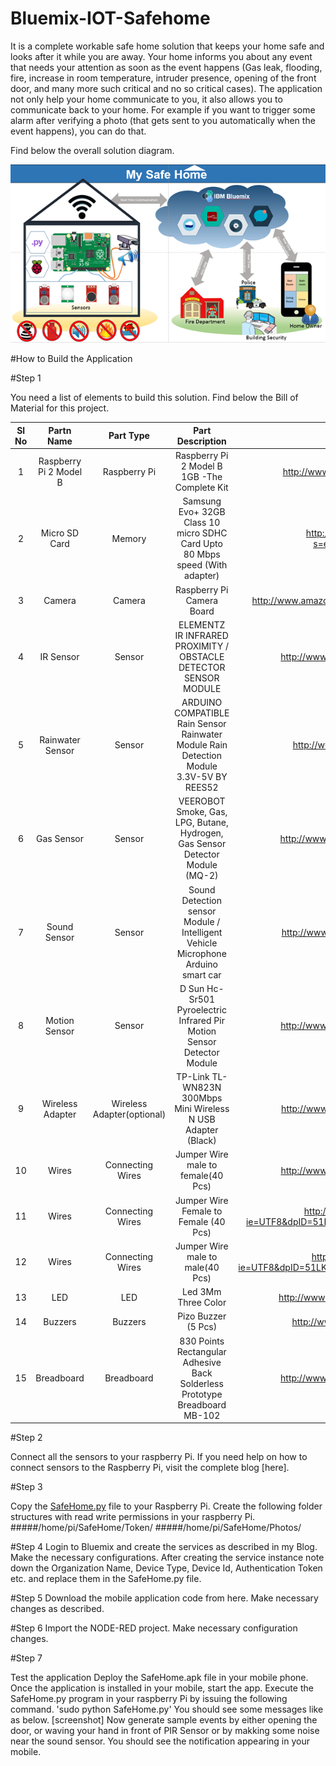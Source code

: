 # Bluemix-IOT-Safehome
It is a complete workable safe home solution that keeps your home safe and looks after it while you are away. Your home informs you about any event that needs your attention as soon as the event happens (Gas leak, flooding, fire, increase in room temperature, intruder presence, opening of the front door, and many more such critical and no so critical cases). The application not only help your home communicate to you, it also allows you to communicate back to your home. For example if you want to trigger some alarm after verifying a photo (that gets sent to you automatically when the event happens), you can do that.

Find below the overall solution diagram.

![ScreenShot](/images/SafeHome-Overview.png)

#How to Build the Application

#Step 1

You need a list of elements to build this solution. Find below the Bill of Material for this project.

|Sl No    | Partn Name       |   Part Type   |Part Description                   |	URL                          | Quantity |
|:-------:|:----------------:|:-------------:|:---------------------------------:|:-----------------------------:|:--------:|
|1	|Raspberry Pi 2 Model B	|Raspberry Pi	|Raspberry Pi 2 Model B 1GB -The Complete Kit        | http://www.amazon.in/gp/product/B00T2U7R7I?psc=1&redirect=true&ref_=oh_aui_detailpage_o08_s00| 1   |
|2	|Micro SD Card 	|Memory	|Samsung Evo+ 32GB Class 10 micro SDHC Card Upto 80 Mbps speed (With adapter)|	http://www.amazon.in/Samsung-Class-micro-speed-adapter/dp/B00WR4IJBE/ref=sr_1_2?s=electronics&ie=UTF8&qid=1457519043&sr=1-2&keywords=micro+sd+memory+card |1   |
|3	|Camera	|Camera	|Raspberry Pi Camera Board | http://www.amazon.in/gp/product/B00L1FOIIS?psc=1&redirect=true&ref_=ox_sc_act_title_1&smid=A1NDZY44BCNIQJ | 1   |
|4	|IR Sensor	|Sensor	 |ELEMENTZ IR INFRARED PROXIMITY / OBSTACLE DETECTOR SENSOR MODULE   |	http://www.amazon.in/gp/product/B00MBXTA0A?psc=1&redirect=true&ref_=oh_aui_detailpage_o08_s00   |1   |
|5	|Rainwater Sensor	|Sensor	 |ARDUINO COMPATIBLE Rain Sensor Rainwater Module Rain Detection Module 3.3V-5V BY REES52   |	http://www.amazon.in/gp/product/B018GNR032?psc=1&redirect=true&ref_=od_aui_detailpages00   | 1   |
|6	|Gas Sensor	|Sensor   | VEEROBOT Smoke, Gas, LPG, Butane, Hydrogen, Gas Sensor Detector Module (MQ-2)   |	http://www.amazon.in/gp/product/B01307SNHG?psc=1&redirect=true&ref_=oh_aui_detailpage_o03_s00   | 1   |
|7	|Sound Sensor	|Sensor	|Sound Detection sensor Module / Intelligent Vehicle Microphone Arduino smart car |	http://www.amazon.in/gp/product/8385100644?psc=1&redirect=true&ref_=oh_aui_detailpage_o01_s00 | 1  |
|8	|Motion Sensor	| Sensor	| D Sun Hc-Sr501 Pyroelectric Infrared Pir Motion Sensor Detector Module|    http://www.amazon.in/gp/product/B007XQRKD4?psc=1&redirect=true&ref_=oh_aui_detailpage_o06_s00   | 1   |
|9	|Wireless Adapter	|Wireless Adapter(optional)	 | TP-Link TL-WN823N 300Mbps Mini Wireless N USB Adapter (Black) |	http://www.amazon.in/gp/product/B0088TKTY2?psc=1&redirect=true&ref_=oh_aui_detailpage_o00_s00   |1   |
|10	   |Wires	  |Connecting Wires	| Jumper Wire male to female(40 Pcs)   |	http://www.amazon.in/gp/product/B00SJHYN4K?psc=1&redirect=true&ref_=oh_aui_detailpage_o05_s00   |1 Bunch   |
|11	 | Wires	| Connecting Wires	 |Jumper Wire Female to Female (40 Pcs)   | http://www.amazon.in/Jumper-Wire-male-female-Pcs/dp/B00TZWORK8/ref=pd_sim_23_2?ie=UTF8&dpID=51RUa6UYg6L&dpSrc=sims&preST=_AC_UL160_SR160%2C160_&refRID=1N4NF5AAM0MZCAMAENH4   |1 Bunch   |
|12	  |Wires	 |Connecting Wires	 |Jumper Wire male to male(40 Pcs)   | 	http://www.amazon.in/Jumper-Wire-Female-40-Pcs/dp/B00SJI8SZ4/ref=pd_sim_23_3?ie=UTF8&dpID=51LKB7Wg%2BZL&dpSrc=sims&preST=_AC_UL160_SR160%2C160_&refRID=1N4NF5AAM0MZCAMAENH4   | 1 Bunch   |
|13	|LED	|LED	|Led 3Mm Three Color	|http://www.amazon.in/gp/product/B00WNYMLR6?psc=1&redirect=true&ref_=oh_aui_detailpage_o03_s00|1 Bunch    |
|14	| Buzzers  |Buzzers	  |Pizo Buzzer (5 Pcs)   |http://www.amazon.in/gp/product/B00W7ATBYC?psc=1&redirect=true&ref_=od_aui_detailpages00   |1 Bunch   |
|15	| Breadboard   |	Breadboard	   |830 Points Rectangular Adhesive Back Solderless Prototype Breadboard MB-102 |	http://www.amazon.in/gp/product/B00NSXA7YK?psc=1&redirect=true&ref_=oh_aui_detailpage_o02_s00 | 1   |


#Step 2

Connect all the sensors to your raspberry Pi. If you need help on how to connect sensors to the Raspberry Pi, visit the complete blog [here].

#Step 3

Copy the [SafeHome.py](RaspberryPi-Code/SafeHome.py) file to your Raspberry Pi. Create the following folder structures with read write permissions in your raspberry Pi.
#####/home/pi/SafeHome/Token/
#####/home/pi/SafeHome/Photos/

#Step 4
Login to Bluemix and create the services as described in my Blog. Make the necessary configurations. After creating the service instance note down the Organization Name, Device Type, Device Id, Authentication Token  etc. and replace them in the SafeHome.py file.

#Step 5
Download the mobile application code from here. Make necessary changes as described.

#Step 6 
Import the NODE-RED project. Make necessary configuration changes.

#Step 7

Test the application
Deploy the SafeHome.apk file in your mobile phone. Once the application is installed in your mobile, start the app.
Execute the SafeHome.py program in your raspberry Pi by issuing the following command.
'sudo python SafeHome.py'
You should see some messages like as below.
[screenshot]
Now generate sample events by either opening the door, or waving your hand in front of PIR Sensor or by makking some noise near the sound sensor. You should see the notification appearing in your mobile. 







 






 
